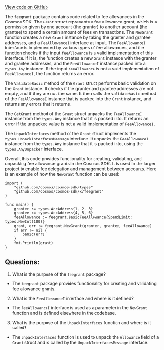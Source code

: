 [View code on GitHub](https://github.com/cosmos/cosmos-sdk/blob/main/x/feegrant/grant.go)

The `feegrant` package contains code related to fee allowances in the Cosmos SDK. The `Grant` struct represents a fee allowance grant, which is a permission given by one account (the granter) to another account (the grantee) to spend a certain amount of fees on transactions. The `NewGrant` function creates a new `Grant` instance by taking the granter and grantee addresses, and a `FeeAllowanceI` interface as input. The `FeeAllowanceI` interface is implemented by various types of fee allowances, and the function checks if the input `feeAllowance` is a valid implementation of this interface. If it is, the function creates a new `Grant` instance with the granter and grantee addresses, and the `FeeAllowanceI` instance packed into a `types.Any` instance. If the input `feeAllowance` is not a valid implementation of `FeeAllowanceI`, the function returns an error.

The `ValidateBasic` method of the `Grant` struct performs basic validation on the `Grant` instance. It checks if the granter and grantee addresses are not empty, and if they are not the same. It then calls the `ValidateBasic` method of the `FeeAllowanceI` instance that is packed into the `Grant` instance, and returns any errors that it returns.

The `GetGrant` method of the `Grant` struct unpacks the `FeeAllowanceI` instance from the `types.Any` instance that it is packed into. It returns an error if the unpacked value is not a valid implementation of `FeeAllowanceI`.

The `UnpackInterfaces` method of the `Grant` struct implements the `types.UnpackInterfacesMessage` interface. It unpacks the `FeeAllowanceI` instance from the `types.Any` instance that it is packed into, using the `types.AnyUnpacker` interface. 

Overall, this code provides functionality for creating, validating, and unpacking fee allowance grants in the Cosmos SDK. It is used in the larger project to enable fee delegation and management between accounts. Here is an example of how the `NewGrant` function can be used:

```
import (
    "github.com/cosmos/cosmos-sdk/types"
    "github.com/cosmos/cosmos-sdk/x/feegrant"
)

func main() {
    granter := types.AccAddress{1, 2, 3}
    grantee := types.AccAddress{4, 5, 6}
    feeAllowance := feegrant.BasicFeeAllowance{SpendLimit: types.NewInt(100)}
    grant, err := feegrant.NewGrant(granter, grantee, feeAllowance)
    if err != nil {
        panic(err)
    }
    fmt.Println(grant)
}
```
## Questions: 
 1. What is the purpose of the `feegrant` package?
- The `feegrant` package provides functionality for creating and validating fee allowance grants.

2. What is the `FeeAllowanceI` interface and where is it defined?
- The `FeeAllowanceI` interface is used as a parameter in the `NewGrant` function and is defined elsewhere in the codebase.

3. What is the purpose of the `UnpackInterfaces` function and where is it called?
- The `UnpackInterfaces` function is used to unpack the `Allowance` field of a `Grant` struct and is called by the `UnpackInterfacesMessage` interface.